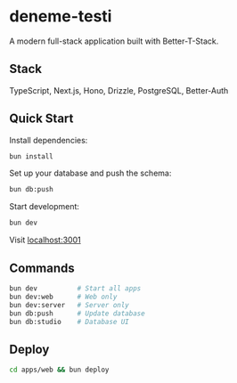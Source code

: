 # deneme-testi

A modern full-stack application built with Better-T-Stack.

## Stack

TypeScript, Next.js, Hono, Drizzle, PostgreSQL, Better-Auth

## Quick Start

Install dependencies:
```bash
bun install
```

Set up your database and push the schema:
```bash
bun db:push
```

Start development:
```bash
bun dev
```

Visit [localhost:3001](http://localhost:3001)

## Commands

```bash
bun dev          # Start all apps
bun dev:web      # Web only
bun dev:server   # Server only
bun db:push      # Update database
bun db:studio    # Database UI
```

## Deploy

```bash
cd apps/web && bun deploy
```